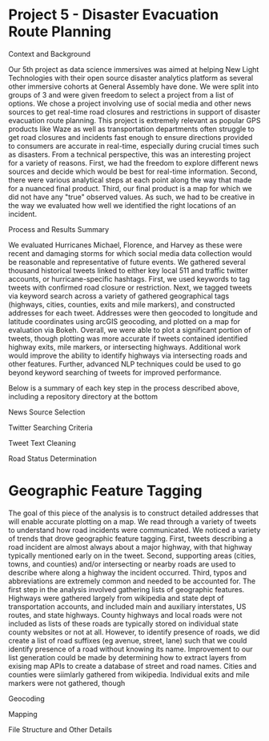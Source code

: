 # Project 5 - Disaster Evacuation Route Planning

Context and Background

Our 5th project as data science immersives was aimed at helping New Light Technologies with their open source disaster analytics platform as several other immersive cohorts at General Assembly have done. We were split into groups of 3 and were given freedom to select a project from a list of options. We chose a project involving use of social media and other news sources to get real-time road closures and restrictions in support of disaster evacuation route planning. This project is extremely relevant as popular GPS products like Waze as well as transportation departments often struggle to get road closures and incidents fast enough to ensure directions provided to consumers are accurate in real-time, especially during crucial times such as disasters. From a technical perspective, this was an interesting project for a variety of reasons. First, we had the freedom to explore different news sources and decide which would be best for real-time information. Second, there were various analytical steps at each point along the way that made for a nuanced final product. Third, our final product is a map for which we did not have any "true" observed values. As such, we had to be creative in the way we evaluated how well we identified the right locations of an incident.

Process and Results Summary

We evaluated Hurricanes Michael, Florence, and Harvey as these were recent and damaging storms for which social media data collection would be reasonable and representative of future events. We gathered several thousand historical tweets linked to either key local 511 and traffic twitter accounts, or hurricane-specific hashtags. First, we used keywords to tag tweets with confirmed road closure or restriction. Next, we tagged tweets via keyword search across a variety of gathered geographical tags (highways, cities, counties, exits and mile markers), and constructed addresses for each tweet. Addresses were then geocoded to longitude and latitude coordinates using arcGIS geocoding, and plotted on a map for evaluation via Bokeh. Overall, we were able to plot a significant portion of tweets, though plotting was more accurate if tweets contained identified highway exits, mile markers, or intersecting highways. Additional work would improve the ability to identify highways via intersecting roads and other features. Further, advanced NLP techniques could be used to go beyond keyword searching of tweets for improved performance.

Below is a summary of each key step in the process described above, including a repository directory at the bottom

News Source Selection

Twitter Searching Criteria

Tweet Text Cleaning

Road Status Determination

# Geographic Feature Tagging

The goal of this piece of the analysis is to construct detailed addresses that will enable accurate plotting on a map.
We read through a variety of tweets to understand how road incidents were communicated. We noticed a variety of trends that drove geographic feature tagging. First, tweets describing a road incident are almost always about a major highway, with that highway typically mentioned early on in the tweet. Second, supporting areas (cities, towns, and counties) and/or intersecting or nearby roads are used to describe where along a highway the incident occurred. Third, typos and abbreviations are extremely common and needed to be accounted for. The first step in the analysis involved gathering lists of geographic features.
Highways were gathered largely from wikipedia and state dept of transportation accounts, and included main and auxiliary interstates, US routes, and state highways. County highways and local roads were not included as lists of these roads are typically stored on individual state county websites or not at all. However, to identify presence of roads, we did create a list of road suffixes (eg avenue, street, lane) such that we could identify presence of a road without knowing its name. Improvement to our list generation could be made by determining how to extract layers from exising map APIs to create a database of street and road names. Cities and counties were siimlarly gathered from wikipedia. Individual exits and mile markers were not gathered, though



Geocoding

Mapping

File Structure and Other Details

